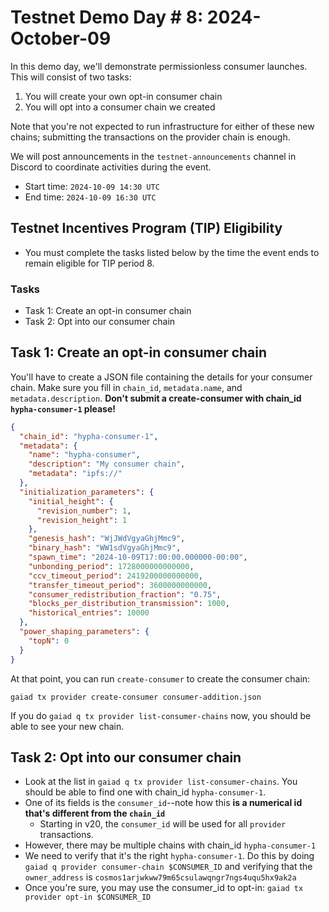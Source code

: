 # Testnet Demo Day # 8: 2024-October-09

In this demo day, we'll demonstrate permissionless consumer launches.
This will consist of two tasks:
1. You will create your own opt-in consumer chain
1. You will opt into a consumer chain we created

Note that you're not expected to run infrastructure for either of these new chains; submitting the transactions on the provider chain is enough.

We will post announcements in the `testnet-announcements` channel in Discord to coordinate activities during the event.

* Start time: `2024-10-09 14:30 UTC`
* End time: `2024-10-09 16:30 UTC`

## Testnet Incentives Program (TIP) Eligibility

* You must complete the tasks listed below by the time the event ends to remain eligible for TIP period 8.

### Tasks

* Task 1: Create an opt-in consumer chain
* Task 2: Opt into our consumer chain

## Task 1: Create an opt-in consumer chain
You'll have to create a JSON file containing the details for your consumer chain. Make sure you fill in `chain_id`, `metadata.name`, and `metadata.description`.
**Don't submit a create-consumer with chain_id `hypha-consumer-1` please!**
```json
{
  "chain_id": "hypha-consumer-1",
  "metadata": {
    "name": "hypha-consumer",
    "description": "My consumer chain",
    "metadata": "ipfs://"
  },
  "initialization_parameters": {
    "initial_height": {
      "revision_number": 1,
      "revision_height": 1
    },
    "genesis_hash": "WjJWdVgyaGhjMmc9",
    "binary_hash": "WW1sdVgyaGhjMmc9",
    "spawn_time": "2024-10-09T17:00:00.000000-00:00",
    "unbonding_period": 1728000000000000,
    "ccv_timeout_period": 2419200000000000,
    "transfer_timeout_period": 3600000000000,
    "consumer_redistribution_fraction": "0.75",
    "blocks_per_distribution_transmission": 1000,
    "historical_entries": 10000
  },
  "power_shaping_parameters": {
    "topN": 0
  }
}
```

At that point, you can run `create-consumer` to create the consumer chain:

```
gaiad tx provider create-consumer consumer-addition.json
```

If you do `gaiad q tx provider list-consumer-chains` now, you should be able to see your new chain.

## Task 2: Opt into our consumer chain

* Look at the list in `gaiad q tx provider list-consumer-chains`. You should be able to find one with chain_id `hypha-consumer-1`.
* One of its fields is the `consumer_id`--note how this **is a numerical id that's different from the `chain_id`**
    * Starting in v20, the `consumer_id` will be used for all `provider` transactions.
* However, there may be multiple chains with chain_id `hypha-consumer-1`
* We need to verify that it's the right `hypha-consumer-1`. Do this by doing `gaiad q provider consumer-chain $CONSUMER_ID` and
  verifying that the `owner_address` is  `cosmos1arjwkww79m65csulawqngr7ngs4uqu5hx9ak2a`
* Once you're sure, you may use the consumer_id to opt-in: `gaiad tx provider opt-in $CONSUMER_ID`
